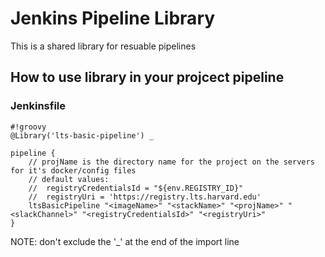 # Jenkins Pipeline Library
This is a shared library for resuable pipelines 

## How to use library in your projcect pipeline

### Jenkinsfile
``` 
#!groovy
@Library('lts-basic-pipeline') _

pipeline {
    // projName is the directory name for the project on the servers for it's docker/config files
    // default values: 
    //  registryCredentialsId = "${env.REGISTRY_ID}"
    //  registryUri = 'https://registry.lts.harvard.edu'
    ltsBasicPipeline "<imageName>" "<stackName>" "<projName>" "<slackChannel>" "<registryCredentialsId>" "<registryUri>" 
}
```

NOTE: don't exclude the '_' at the end of the import line